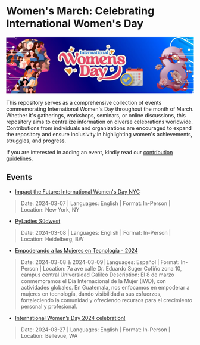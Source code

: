 # Women's March: Celebrating International Women's Day

![alt text](assets/banner.jpg "Banner")

This repository serves as a comprehensive collection of events commemorating International Women's Day throughout the month of March. Whether it's gatherings, workshops, seminars, or online discussions, this repository aims to centralize information on diverse celebrations worldwide. Contributions from individuals and organizations are encouraged to expand the repository and ensure inclusivity in highlighting women's achievements, struggles, and progress.

If you are interested in adding an event, kindly read our [contribution guidelines](https://github.com/DennyPerez18/Women-March/blob/main/CONTRIBUTING.md).

## Events

- [Impact the Future: International Women's Day NYC](https://lu.ma/ImpactTheFutureNYC2024)
> Date: 2024-03-07 | Languages: English | Format: In-Person | Location: New York, NY

- [PyLadies Südwest](https://www.meetup.com/pyladies-suedwest/)
> Date: 2024-03-08 | Languages: English | Format: In-Person | Location: Heidelberg, BW

- [Empoderando a las Mujeres en Tecnología - 2024](https://www.galileo.edu/page/iwdgt/)
> Date: 2024-03-08 & 2024-03-09| Languages: Español | Format: In-Person | Location: 7a ave calle Dr. Eduardo Suger Cofiño zona 10, campus central Universidad Galileo
> Description: El 8 de marzo conmemoramos el Día Internacional de la Mujer (IWD), con actividades globales. En Guatemala, nos enfocamos en empoderar a mujeres en tecnología, dando visibilidad a sus esfuerzos, fortaleciendo la comunidad y ofreciendo recursos para el crecimiento personal y profesional.

- [International Women’s Day 2024 celebration!](https://www.meetup.com/bellevue-gdg/events/298534986/)
> Date: 2024-03-27 | Languages: English | Format: In-Person | Location: Bellevue, WA
